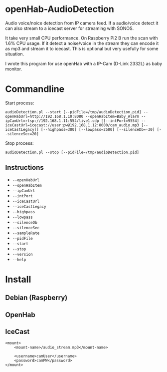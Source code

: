 # openHab-AudioDetection
Audio voice/noice detection from IP camera feed. If a audio/voice detect it can also stream to a icecast server for streaming with SONOS.

It take very small CPU performance. On Raspberry Pi2 B run the scan with 1.6% CPU usage. If it detect a noise/voice in the stream they can encode it as mp3 and stream it to icecast. This is optional but very usefully for some situation.

I wrote this program for use openHab with a IP-Cam (D-Link 2332L) as baby monitor.

# Commandline

Start process:
```
audioDetection.pl --start [--pidFile=/tmp/audioDetection.pid] --openHabUrl=http://192.168.1.10:8080 --openHabItem=Baby_Alarm --ipCamUrl=rtsp://192.168.1.11:554/live1.sdp [[--intPort=9554] --iceCastUrl=icecast://user:pw@192.168.1.12:8000/cam_audio.mp3 [--iceCastLegacy]] [--highpass=300] [--lowpass=2500] [--silenceDb=-30] [--silenceSec=20]
```

Stop process:
```
audioDetection.pl --stop [--pidFile=/tmp/audioDetection.pid]
```

## Instructions
- ```--openHabUrl```
- ```--openHabItem```
- ```--ipCamUrl```
- ```--intPort```
- ```--iceCastUrl```
- ```--iceCastLegacy```
- ```--highpass```
- ```--lowpass```
- ```--silenceDb```
- ```--silenceSec```
- ```--sampleRate```
- ```--pidFile```
- ```--start```
- ```--stop```
- ```--version```
- ```--help```

# Install

## Debian (Raspberry)

## OpenHab

## IceCast

```
<mount>
    <mount-name>/audio_stream.mp3</mount-name>

    <username>camUser</username>
    <password>camPW</password>
</mount>
```

